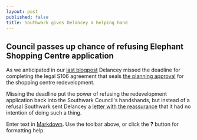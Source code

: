 ```yaml
---
layout: post
published: false
title: Southwark gives Delancey a helping hand
---
```

## Council passes up chance of refusing Elephant Shopping Centre application

As we anticipated in our [last blogpost](http://35percent.org/2018-12-16-mayor-approves-shopping-centre/) Delancey missed the deadline for completing the legal S106 agreement that seals [the planning approval](http://35percent.org/2018-07-09-delancey/) for the shopping centre redevelopment.

Missing the deadline put the power of refusing the redevelopment application back into the Southwark Council's handshands, but instead of a refusal Southwark sent Delancey a [letter with the reassurance](https://twitter.com/35percent_EAN/status/1074272767074291712) that it had no intention of doing such a thing. 

Enter text in [Markdown](http://daringfireball.net/projects/markdown/). Use the toolbar above, or click the **?** button for formatting help.
